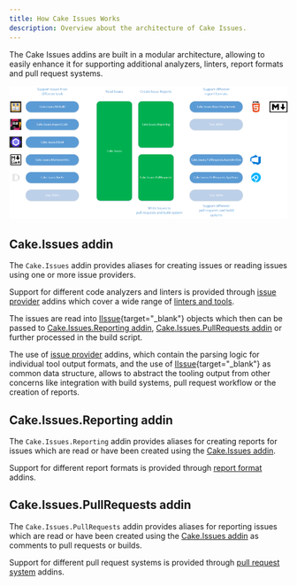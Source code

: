 ```yaml
---
title: How Cake Issues Works
description: Overview about the architecture of Cake Issues.
---
```


The Cake Issues addins are built in a modular architecture, allowing to easily
enhance it for supporting additional analyzers, linters, report formats and pull request systems.

![Architecture Overview](assets/images/overview.png "Architecture Overview")

## Cake.Issues addin

The `Cake.Issues` addin provides aliases for creating issues or reading issues using one or more issue providers.

Support for different code analyzers and linters is provided through [issue provider] addins
which cover a wide range of [linters and tools].

The issues are read into [IIssue](https://cakebuild.net/api/Cake.Issues/IIssue/){target="_blank"} objects
which then can be passed to [Cake.Issues.Reporting addin](#cakeissuesreporting-addin),
[Cake.Issues.PullRequests addin](#cakeissuespullrequests-addin) or further processed in the build script.

The use of [issue provider] addins, which contain the parsing logic for individual tool output formats,
and the use of [IIssue](https://cakebuild.net/api/Cake.Issues/IIssue/){target="_blank"} as common data structure,
allows to abstract the tooling output from other concerns like integration with
build systems, pull request workflow or the creation of reports.

## Cake.Issues.Reporting addin

The `Cake.Issues.Reporting` addin provides aliases for creating reports for issues
which are read or have been created using the [Cake.Issues addin](#cakeissues-addin).

Support for different report formats is provided through [report format] addins.

## Cake.Issues.PullRequests addin

The `Cake.Issues.PullRequests` addin provides aliases for reporting issues
which are read or have been created using the [Cake.Issues addin](#cakeissues-addin)
as comments to pull requests or builds.

Support for different pull request systems is provided through [pull request system] addins.

[issue provider]: issue-providers/index.md
[linters and tools]: supported-tools.md
[report format]: report-formats/index.md
[pull request system]: pull-request-systems/index.md
